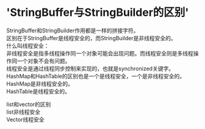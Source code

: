 
# 'StringBuffer与StringBuilder的区别'


StringBuffer和StringBuilder作用都是一样的拼接字符。   
区别在于StringBuffer是线程安全的，而StringBuilder是非线程安全的。   
什么叫线程安全：   
非线程安全是指多线程操作同一个对象可能会出现问题。而线程安全则是多线程操作同一个对象不会有问题。   <!-- more -->   
线程安全是通过线程同步控制来实现的，也就是synchronized关键字。   
HashMap和HashTable的区别也是一个是线程安全，一个是非线程安全的。   
HashMap是非线程安全的。   
HashTable是线程安全的。   

list和vector的区别   
list非线程安全   
Vector线程安全   

